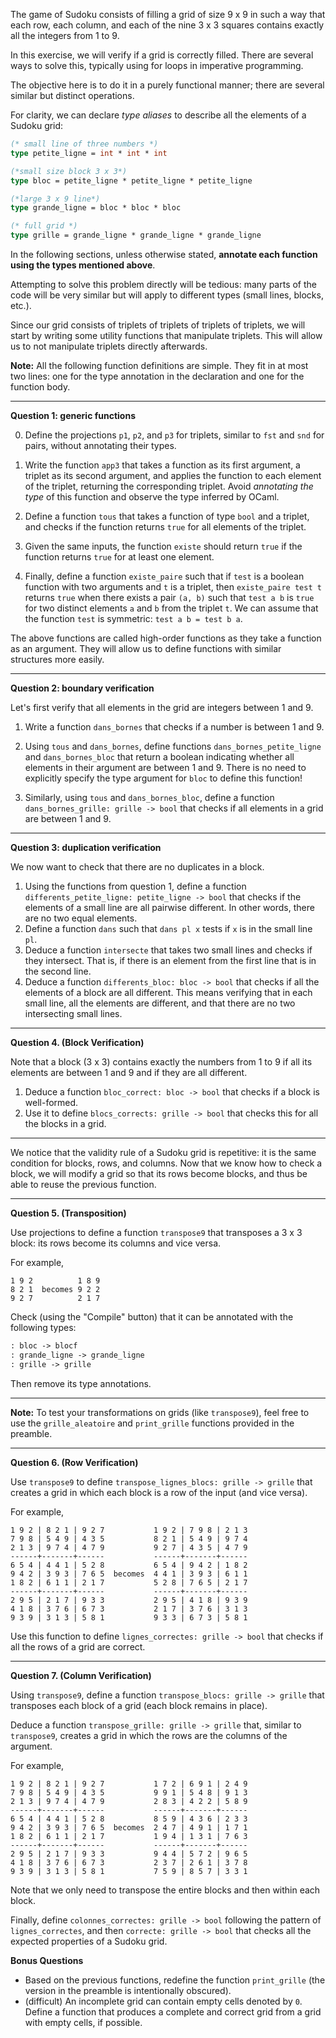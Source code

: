 The game of Sudoku consists of filling a grid of size 9 x 9 in such a way that each row, each column, and each of the nine 3 x 3 squares contains exactly all the integers from 1 to 9.

In this exercise, we will verify if a grid is correctly filled. There are several ways to solve this, typically using for loops in imperative programming.

The objective here is to do it in a purely functional manner; there are several similar but distinct operations.

For clarity, we can declare _type aliases_ to describe all the elements of a Sudoku grid:

```ocaml
(* small line of three numbers *)
type petite_ligne = int * int * int

(*small size block 3 x 3*)
type bloc = petite_ligne * petite_ligne * petite_ligne

(*large 3 x 9 line*)
type grande_ligne = bloc * bloc * bloc

(* full grid *)
type grille = grande_ligne * grande_ligne * grande_ligne
```

In the following sections, unless otherwise stated, **annotate each function using the types mentioned above**.

Attempting to solve this problem directly will be tedious: many parts of the code will be very similar but will apply to different types (small lines, blocks, etc.).

Since our grid consists of triplets of triplets of triplets of triplets, we will start by writing some utility functions that manipulate triplets. This will allow us to not manipulate triplets directly afterwards.

**Note:** All the following function definitions are simple. They fit in at most two lines: one for the type annotation in the declaration and one for the function body.

---

**Question 1: generic functions**

0. Define the projections `p1`, `p2`, and `p3` for triplets, similar to `fst` and `snd` for pairs, without annotating their types.

1. Write the function `app3` that takes a function as its first argument, a triplet as its second argument, and applies the function to each element of the triplet, returning the corresponding triplet. Avoid _annotating the type_ of this function and observe the type inferred by OCaml.

2. Define a function `tous` that takes a function of type `bool` and a triplet, and checks if the function returns `true` for all elements of the triplet.

3. Given the same inputs, the function `existe` should return `true` if the function returns `true` for at least one element.

4. Finally, define a function `existe_paire` such that if `test` is a boolean function with two arguments and `t` is a triplet, then `existe_paire test t` returns `true` when there exists a pair `(a, b)` such that `test a b` is `true` for two distinct elements `a` and `b` from the triplet `t`. We can assume that the function `test` is symmetric: `test a b = test b a`.

The above functions are called high-order functions as they take a function as an argument. They will allow us to define functions with similar structures more easily.

---

**Question 2: boundary verification**

Let's first verify that all elements in the grid are integers between 1 and 9.

1. Write a function `dans_bornes` that checks if a number is between 1 and 9.

2. Using `tous` and `dans_bornes`, define functions `dans_bornes_petite_ligne` and `dans_bornes_bloc` that return a boolean indicating whether all elements in their argument are between 1 and 9. There is no need to explicitly specify the type argument for `bloc` to define this function!

3. Similarly, using `tous` and `dans_bornes_bloc`, define a function `dans_bornes_grille: grille -> bool` that checks if all elements in a grid are between 1 and 9.

---

**Question 3: duplication verification**

We now want to check that there are no duplicates in a block.
1. Using the functions from question 1, define a function `differents_petite_ligne: petite_ligne -> bool` that checks if the elements of a small line are all pairwise different. In other words, there are no two equal elements.
2. Define a function `dans` such that `dans pl x` tests if `x` is in the small line `pl`.
3. Deduce a function `intersecte` that takes two small lines and checks if they intersect. That is, if there is an element from the first line that is in the second line.
4. Deduce a function `differents_bloc: bloc -> bool` that checks if all the elements of a block are all different. This means verifying that in each small line, all the elements are different, and that there are no two intersecting small lines.

---

**Question 4. (Block Verification)**

Note that a block (3 x 3) contains exactly the numbers from 1 to 9 if all its elements are between 1 and 9 and if they are all different.

1. Deduce a function `bloc_correct: bloc -> bool` that checks if a block is well-formed.
2. Use it to define `blocs_corrects: grille -> bool` that checks this for all the blocks in a grid.

---

We notice that the validity rule of a Sudoku grid is repetitive: it is the same condition for blocks, rows, and columns. Now that we know how to check a block, we will modify a grid so that its rows become blocks, and thus be able to reuse the previous function.

---

**Question 5. (Transposition)**

Use projections to define a function `transpose9` that transposes a 3 x 3 block: its rows become its columns and vice versa.

For example,
```
1 9 2          1 8 9
8 2 1  becomes 9 2 2
9 2 7          2 1 7
```

Check (using the "Compile" button) that it can be annotated with the following types:
```ocaml
: bloc -> blocf
: grande_ligne -> grande_ligne
: grille -> grille
```
Then remove its type annotations.

---

**Note:** To test your transformations on grids (like `transpose9`), feel free to use the `grille_aleatoire` and `print_grille` functions provided in the preamble.

---

**Question 6. (Row Verification)**

Use `transpose9` to define `transpose_lignes_blocs: grille -> grille` that creates a grid in which each block is a row of the input (and vice versa).

For example,
```
1 9 2 | 8 2 1 | 9 2 7           1 9 2 | 7 9 8 | 2 1 3
7 9 8 | 5 4 9 | 4 3 5           8 2 1 | 5 4 9 | 9 7 4
2 1 3 | 9 7 4 | 4 7 9           9 2 7 | 4 3 5 | 4 7 9
------+-------+------           ------+-------+------
6 5 4 | 4 4 1 | 5 2 8           6 5 4 | 9 4 2 | 1 8 2
9 4 2 | 3 9 3 | 7 6 5  becomes  4 4 1 | 3 9 3 | 6 1 1
1 8 2 | 6 1 1 | 2 1 7           5 2 8 | 7 6 5 | 2 1 7
------+-------+------           ------+-------+------
2 9 5 | 2 1 7 | 9 3 3           2 9 5 | 4 1 8 | 9 3 9
4 1 8 | 3 7 6 | 6 7 3           2 1 7 | 3 7 6 | 3 1 3
9 3 9 | 3 1 3 | 5 8 1           9 3 3 | 6 7 3 | 5 8 1
```

Use this function to define `lignes_correctes: grille -> bool` that checks if all the rows of a grid are correct.

---

**Question 7. (Column Verification)**

Using `transpose9`, define a function `transpose_blocs: grille -> grille` that transposes each block of a grid (each block remains in place).

Deduce a function `transpose_grille: grille -> grille` that, similar to `transpose9`, creates a grid in which the rows are the columns of the argument.

For example,
```
1 9 2 | 8 2 1 | 9 2 7           1 7 2 | 6 9 1 | 2 4 9
7 9 8 | 5 4 9 | 4 3 5           9 9 1 | 5 4 8 | 9 1 3
2 1 3 | 9 7 4 | 4 7 9           2 8 3 | 4 2 2 | 5 8 9
------+-------+------           ------+-------+------
6 5 4 | 4 4 1 | 5 2 8           8 5 9 | 4 3 6 | 2 3 3
9 4 2 | 3 9 3 | 7 6 5  becomes  2 4 7 | 4 9 1 | 1 7 1
1 8 2 | 6 1 1 | 2 1 7           1 9 4 | 1 3 1 | 7 6 3
------+-------+------           ------+-------+------
2 9 5 | 2 1 7 | 9 3 3           9 4 4 | 5 7 2 | 9 6 5
4 1 8 | 3 7 6 | 6 7 3           2 3 7 | 2 6 1 | 3 7 8
9 3 9 | 3 1 3 | 5 8 1           7 5 9 | 8 5 7 | 3 3 1
```

Note that we only need to transpose the entire blocks and then within each block.

Finally, define `colonnes_correctes: grille -> bool` following the pattern of `lignes_correctes`, and then `correcte: grille -> bool` that checks all the
expected properties of a Sudoku grid.

**Bonus Questions**

  - Based on the previous functions, redefine the function `print_grille` (the version in the preamble is intentionally obscured).
  - (difficult) An incomplete grid can contain empty cells denoted by `0`. Define a function that produces a complete and correct grid from a grid with empty cells, if possible.
